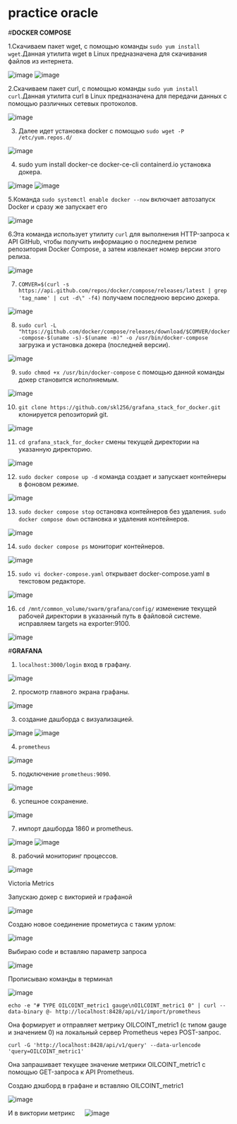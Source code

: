 # practice oracle

#**DOCKER COMPOSE**

1.Скачиваем пакет wget, с помощью команды `sudo yum install wget`.Данная утилита wget в Linux предназначена для скачивания файлов из интернета. 

![image](https://github.com/user-attachments/assets/883cc6a3-9224-47e7-8a13-316eee0bb08e)
![image](https://github.com/user-attachments/assets/3ae11e20-485c-4aa3-bd3b-ebe5407ee6e3)

2.Скачиваем пакет curl, с помощью команды `sudo yum install curl`.Данная утилита curl в Linux предназначена для передачи данных с помощью различных сетевых протоколов.

![image](https://github.com/user-attachments/assets/4a9ef6c4-ce94-413b-a24c-369196de0e93)

3. Далее идет установка docker с помощью `sudo wget -P /etc/yum.repos.d/`

![image](https://github.com/user-attachments/assets/06428378-0a56-4033-b585-83f193fc244e)

4. sudo yum install docker-ce docker-ce-cli containerd.io установка докера.

![image](https://github.com/user-attachments/assets/8f7e9dce-a85e-4618-a2d0-d5284784a99c)
![image](https://github.com/user-attachments/assets/8299da92-55d6-4871-9468-5559fd8a79d2)

5.Команда `sudo systemctl enable docker --now` включает автозапуск Docker и сразу же запускает его

![image](https://github.com/user-attachments/assets/d8c20684-7265-4faf-ada8-e420a95e1829)

6.Эта команда использует утилиту `curl` для выполнения HTTP-запроса к API GitHub, чтобы получить информацию о последнем релизе репозитория Docker Compose, а затем извлекает номер версии этого релиза.

![image](https://github.com/user-attachments/assets/4086e19c-fc3c-4658-8906-2d5677f322bb)

7. `COMVER=$(curl -s https://api.github.com/repos/docker/compose/releases/latest | grep 'tag_name' | cut -d\" -f4)` получаем последнюю версию докера.
   
![image](https://github.com/user-attachments/assets/8e439f1b-2c74-45bf-a189-7e77355d1623)

8. `sudo curl -L "https://github.com/docker/compose/releases/download/$COMVER/docker-compose-$(uname -s)-$(uname -m)" -o /usr/bin/docker-compose` загрузка и установка докера (последней версии).

![image](https://github.com/user-attachments/assets/dca434e8-2d58-4bcc-b18d-e2ddffc6d0a5)

9. `sudo chmod +x /usr/bin/docker-compose` с помощью данной команды докер становится исполняемым.

![image](https://github.com/user-attachments/assets/eeacff25-d5c9-425a-8c1a-c7763a02227c)

10. `git clone https://github.com/skl256/grafana_stack_for_docker.git` клонируется репозиторий git.

![image](https://github.com/user-attachments/assets/36369452-5ad6-428f-8f86-86470812e6fc)

11. `cd grafana_stack_for_docker`  смены текущей директории на указанную директорию.

![image](https://github.com/user-attachments/assets/f18d4798-a9af-4c9b-a24f-34f106f71b8b)

12. `sudo docker compose up -d` команда создает и запускает контейнеры в фоновом режиме.

![image](https://github.com/user-attachments/assets/bf58ab35-059b-44aa-85c0-53a31ef32d30)

13. `sudo docker compose stop` остановка контейнеров без удаления. `sudo docker compose down` остановка и удаления контейнеров.

![image](https://github.com/user-attachments/assets/abeb2401-21d1-4543-91e1-c585f19b2b4d)

14. `sudo docker compose ps` мониториг контейнеров.

![image](https://github.com/user-attachments/assets/6b716e63-69a1-41be-ab77-d0c3ed72db71)

15. `sudo vi docker-compose.yaml` открывает docker-compose.yaml в текстовом редакторе.

![image](https://github.com/user-attachments/assets/6689db1d-768e-4c7b-be2e-f909fc94331a)

16. `cd /mnt/common_volume/swarm/grafana/config/` изменение текущей рабочей директории в указанный путь в файловой системе. исправляем targets на exporter:9100.

![image](https://github.com/user-attachments/assets/f33a844f-483b-4131-b2d6-d4ba96bc4ac7)

#**GRAFANA**

1. `localhost:3000/login` вход в графану.

![image](https://github.com/user-attachments/assets/18b3e86a-f8bd-495d-88d3-aa8343e30196)

2. просмотр главного экрана графаны.

![image](https://github.com/user-attachments/assets/ee5d3237-14ae-421c-bae1-d2c643ac33bb)

3. создание дашборда с визуализацией.

![image](https://github.com/user-attachments/assets/c2bac13a-8644-4ce0-9943-cd774029e6a3) ![image](https://github.com/user-attachments/assets/8bd08223-e171-469a-8f64-bcc8475e9ac3)

4. `prometheus`

![image](https://github.com/user-attachments/assets/de553c40-98f4-46d1-ab0d-4b02d62f6218)

5. подключение `prometheus:9090`.

![image](https://github.com/user-attachments/assets/660a2743-4eb7-4f9b-b170-ad1f590b9a6c)

6. успешное сохранение.

![image](https://github.com/user-attachments/assets/2ea6ff2f-6b16-4f41-b4df-3394ded024e3)

7. импорт дашборда 1860 и prometheus.

![image](https://github.com/user-attachments/assets/4e56cc30-7e30-409a-8e78-c542feb6585e) ![image](https://github.com/user-attachments/assets/b85b0c87-2384-4585-90c3-b456ef508ee8)

8. рабочий мониторинг процессов.

![image](https://github.com/user-attachments/assets/6788bf4a-cd5a-460b-905a-bc8b7e1ba8d7)



Victoria Metrics


Запускаю докер с викторией и графаной

![image](https://github.com/user-attachments/assets/b629f28a-1eff-4618-b43a-0d4e41267550)

Создаю новое соединение прометиуса с таким урлом:

![image](https://github.com/user-attachments/assets/8bdf14a2-dc10-420d-a515-edee6e011ed6)
 
Выбираю code и вставляю параметр запроса

![image](https://github.com/user-attachments/assets/3e952bbc-d7bf-4328-975a-50500c9130cc)


 
Прописываю команды в терминал

![image](https://github.com/user-attachments/assets/b75e30b7-0d96-430e-907f-296f64e13fd8)
 
`echo -e "# TYPE OILCOINT_metric1 gauge\nOILCOINT_metric1 0" | curl --data-binary @- http://localhost:8428/api/v1/import/prometheus `

Она формирует и отправляет метрику OILCOINT_metric1 (с типом gauge и значением 0) на локальный сервер Prometheus через POST-запрос.

`curl -G 'http://localhost:8428/api/v1/query' --data-urlencode 'query=OILCOINT_metric1'`

Она запрашивает текущее значение метрики OILCOINT_metric1 с помощью GET-запроса к API Prometheus.

Создаю дэшборд в графане и вставляю OILCOINT_metric1

![image](https://github.com/user-attachments/assets/876f9faa-3b76-4a4e-8184-f339600ca201)

 
И в виктории метрикс
 
![image](https://github.com/user-attachments/assets/d364495b-25de-4084-a702-ae9de602797e)





